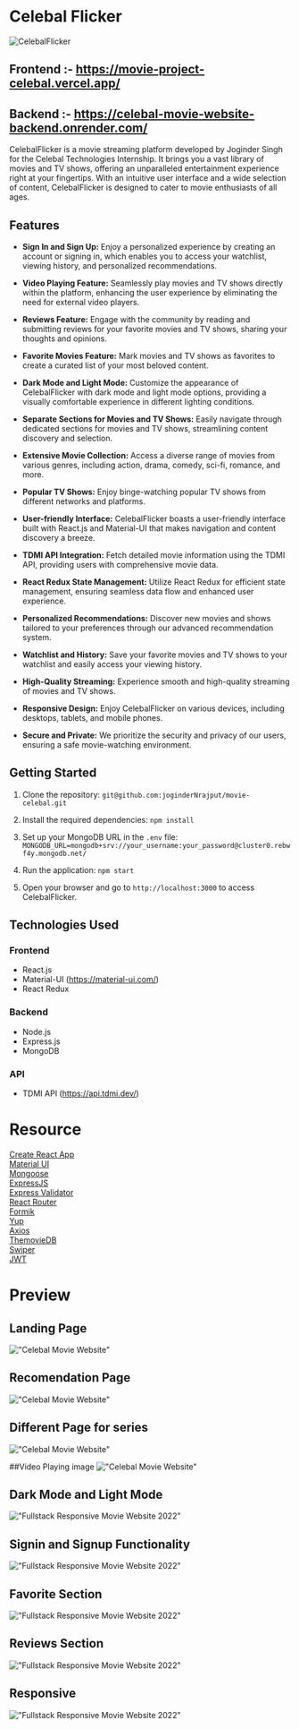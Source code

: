 # Celebal Flicker


![CelebalFlicker](https://www.linkpicture.com/q/logo_celebal_flick.png) 

## Frontend :- https://movie-project-celebal.vercel.app/
## Backend :- https://celebal-movie-website-backend.onrender.com/
CelebalFlicker is a movie streaming platform developed by Joginder Singh for the Celebal Technologies Internship. It brings you a vast library of movies and TV shows, offering an unparalleled entertainment experience right at your fingertips. With an intuitive user interface and a wide selection of content, CelebalFlicker is designed to cater to movie enthusiasts of all ages.

## Features
- **Sign In and Sign Up:** Enjoy a personalized experience by creating an account or signing in, which enables you to access your watchlist, viewing history, and personalized recommendations.

- **Video Playing Feature:** Seamlessly play movies and TV shows directly within the platform, enhancing the user experience by eliminating the need for external video players.

- **Reviews Feature:** Engage with the community by reading and submitting reviews for your favorite movies and TV shows, sharing your thoughts and opinions.

- **Favorite Movies Feature:** Mark movies and TV shows as favorites to create a curated list of your most beloved content.

- **Dark Mode and Light Mode:** Customize the appearance of CelebalFlicker with dark mode and light mode options, providing a visually comfortable experience in different lighting conditions.

- **Separate Sections for Movies and TV Shows:** Easily navigate through dedicated sections for movies and TV shows, streamlining content discovery and selection.

- **Extensive Movie Collection:** Access a diverse range of movies from various genres, including action, drama, comedy, sci-fi, romance, and more.

- **Popular TV Shows:** Enjoy binge-watching popular TV shows from different networks and platforms.

- **User-friendly Interface:** CelebalFlicker boasts a user-friendly interface built with React.js and Material-UI that makes navigation and content discovery a breeze.

- **TDMI API Integration:** Fetch detailed movie information using the TDMI API, providing users with comprehensive movie data.

- **React Redux State Management:** Utilize React Redux for efficient state management, ensuring seamless data flow and enhanced user experience.

- **Personalized Recommendations:** Discover new movies and shows tailored to your preferences through our advanced recommendation system.

- **Watchlist and History:** Save your favorite movies and TV shows to your watchlist and easily access your viewing history.

- **High-Quality Streaming:** Experience smooth and high-quality streaming of movies and TV shows.

- **Responsive Design:** Enjoy CelebalFlicker on various devices, including desktops, tablets, and mobile phones.

- **Secure and Private:** We prioritize the security and privacy of our users, ensuring a safe movie-watching environment.

## Getting Started

1. Clone the repository: `git@github.com:joginderNrajput/movie-celebal.git`

2. Install the required dependencies: `npm install`

3. Set up your MongoDB URL in the `.env` file: `MONGODB_URL=mongodb+srv://your_username:your_password@cluster0.rebwf4y.mongodb.net/`

4. Run the application: `npm start`

5. Open your browser and go to `http://localhost:3000` to access CelebalFlicker.

## Technologies Used

### Frontend

- React.js
- Material-UI (https://material-ui.com/)
- React Redux

### Backend

- Node.js
- Express.js
- MongoDB

### API

- TDMI API (https://api.tdmi.dev/)

# Resource

[Create React App](https://create-react-app.dev/)<br>
[Material UI](https://create-react-app.dev/)<br>
[Mongoose](https://mongoosejs.com/)<br>
[ExpressJS](https://expressjs.com/)<br>
[Express Validator](https://express-validator.github.io/docs/)<br>
[React Router](https://reactrouter.com/)<br>
[Formik](https://formik.org/)<br>
[Yup](https://github.com/jquense/yup/)<br>
[Axios](https://axios-http.com/)<br>
[ThemovieDB](https://www.themoviedb.org/)<br>
[Swiper](https://swiperjs.com/)<br>
[JWT](https://github.com/auth0/node-jsonwebtoken)<br>

# Preview

## Landing Page
!["Celebal Movie Website"](https://www.linkpicture.com/q/image11.png "Landing Page")

## Recomendation Page
!["Celebal Movie Website"](https://www.linkpicture.com/q/image12.png "Recomendation page")

## Different Page for series
!["Celebal Movie Website"](https://www.linkpicture.com/q/image15.png "Different page for series")

##Video Playing image
!["Celebal Movie Website"](https://www.linkpicture.com/q/image13.png "Video playing image")

## Dark Mode and Light Mode
!["Fullstack Responsive Movie Website 2022"](https://www.linkpicture.com/q/image16.png "Dark and Light Mode")

## Signin and Signup Functionality
!["Fullstack Responsive Movie Website 2022"](https://www.linkpicture.com/q/image17.png "Signin and Signup Functionality")

## Favorite Section
!["Fullstack Responsive Movie Website 2022"](https://www.linkpicture.com/q/image18.png "Favorite Section")

## Reviews Section
!["Fullstack Responsive Movie Website 2022"](https://www.linkpicture.com/q/image19.png "reviews Section")

## Responsive
!["Fullstack Responsive Movie Website 2022"](https://www.linkpicture.com/q/image21_1.png "Fully Responsive")
